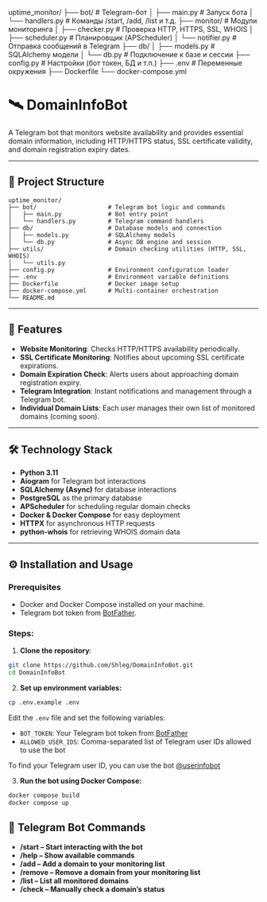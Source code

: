 uptime_monitor/
├── bot/                    # Telegram-бот
│   ├── main.py             # Запуск бота
│   └── handlers.py         # Команды /start, /add, /list и т.д.
├── monitor/                # Модули мониторинга
│   ├── checker.py          # Проверка HTTP, HTTPS, SSL, WHOIS
│   ├── scheduler.py        # Планировщик (APScheduler)
│   └── notifier.py         # Отправка сообщений в Telegram
├── db/
│   ├── models.py           # SQLAlchemy модели
│   └── db.py               # Подключение к базе и сессии
├── config.py               # Настройки (бот токен, БД и т.п.)
├── .env                    # Переменные окружения
├── Dockerfile
└── docker-compose.yml

# 🛰️ DomainInfoBot  

A Telegram bot that monitors website availability and provides essential domain information, including HTTP/HTTPS status, SSL certificate validity, and domain registration expiry dates.

---

## 📁 Project Structure

```
uptime_monitor/
├── bot/                    # Telegram bot logic and commands
│   ├── main.py             # Bot entry point
│   └── handlers.py         # Telegram command handlers
├── db/                     # Database models and connection
│   ├── models.py           # SQLAlchemy models
│   └── db.py               # Async DB engine and session
├── utils/                  # Domain checking utilities (HTTP, SSL, WHOIS)
│   └── utils.py
├── config.py               # Environment configuration loader
├── .env                    # Environment variable definitions
├── Dockerfile              # Docker image setup
├── docker-compose.yml      # Multi-container orchestration
└── README.md
```

---

## 🚀 Features

- **Website Monitoring**: Checks HTTP/HTTPS availability periodically.
- **SSL Certificate Monitoring**: Notifies about upcoming SSL certificate expirations.
- **Domain Expiration Check**: Alerts users about approaching domain registration expiry.
- **Telegram Integration**: Instant notifications and management through a Telegram bot.
- **Individual Domain Lists**: Each user manages their own list of monitored domains (coming soon).

---

## 🛠️ Technology Stack

- **Python 3.11**
- **Aiogram** for Telegram bot interactions
- **SQLAlchemy (Async)** for database interactions
- **PostgreSQL** as the primary database
- **APScheduler** for scheduling regular domain checks
- **Docker & Docker Compose** for easy deployment
- **HTTPX** for asynchronous HTTP requests
- **python-whois** for retrieving WHOIS domain data

---

## ⚙️ Installation and Usage

### Prerequisites

- Docker and Docker Compose installed on your machine.
- Telegram bot token from [BotFather](https://t.me/BotFather).

### Steps:

1. **Clone the repository**:

```bash
git clone https://github.com/Shleg/DomainInfoBot.git
cd DomainInfoBot
```
2. **Set up environment variables:**

```bash
cp .env.example .env
```

Edit the `.env` file and set the following variables:

- `BOT_TOKEN`: Your Telegram bot token from [BotFather](https://t.me/BotFather)
- `ALLOWED_USER_IDS`: Comma-separated list of Telegram user IDs allowed to use the bot

To find your Telegram user ID, you can use the bot [@userinfobot](https://t.me/userinfobot)

3. **Run the bot using Docker Compose:**

```bash
docker compose build
docker compose up
```

## 🤖 Telegram Bot Commands
- **/start – Start interacting with the bot**
- **/help – Show available commands**
- **/add <domain> – Add a domain to your monitoring list**
- **/remove <domain> – Remove a domain from your monitoring list**
- **/list – List all monitored domains**
- **/check <domain> – Manually check a domain’s status**
